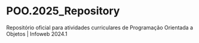 # POO.2025_Repository
Repositório oficial para atividades curriculares de Programação Orientada a Objetos | Infoweb 2024.1
